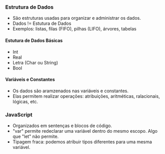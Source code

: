 ### Estrutura de Dados

- São estruturas usadas para organizar e administrar os dados.
- Dados != Estutura de Dados
- Exemplos: listas, filas (FIFO), pilhas (LIFO), árvores, tabelas

#### Estutura de Dados Básicas

- Int
- Real
- Letra (Char ou String)
- Bool

#### Variáveis e Constantes

- Os dados são aramzenados nas variáveis e constantes.
- Elas permitem realizar operações: atribuições, aritméticas, ralacionais, lógicas, etc.

### JavaScript

- Organizados em sentenças e blocos de código.
- "var" permite redeclarar uma variável dentro do mesmo escopo. Algo que "let" não permite.
- Tipagem fraca: podemos atribuir tipos diferentes para uma mesma variável.
